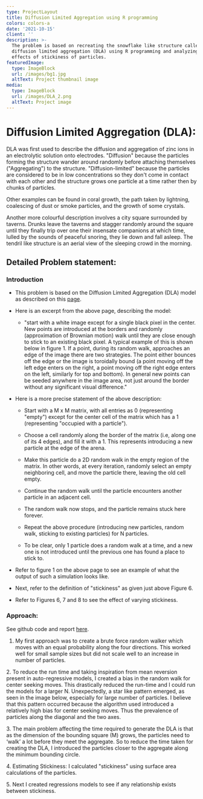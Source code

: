 ```yaml
---
type: ProjectLayout
title: Diffusion Limited Aggregation using R programming
colors: colors-a
date: '2021-10-15'
client: ''
description: >-
  The problem is based on recreating the snowflake like structure called
  diffusion limited aggregation (DLA) using R programming and analyzing the
  effects of stickiness of particles.
featuredImage:
  type: ImageBlock
  url: /images/bg1.jpg
  altText: Project thumbnail image
media:
  type: ImageBlock
  url: /images/DLA_2.png
  altText: Project image
---
```

# Diffusion Limited Aggregation (DLA):

DLA was first used to describe the diffusion and aggregation of zinc ions in an electrolytic solution onto electrodes. "Diffusion" because the particles forming the structure wander around randomly before attaching themselves ("Aggregating") to the structure. "Diffusion-limited" because the particles are considered to be in low concentrations so they don't come in contact with each other and the structure grows one particle at a time rather then by chunks of particles.

Other examples can be found in coral growth, the path taken by lightning, coalescing of dust or smoke particles, and the growth of some crystals.

Another more colourful description involves a city square surrounded by taverns. Drunks leave the taverns and stagger randomly around the square until they finally trip over one their insensate companions at which time, lulled by the sounds of peaceful snoring, they lie down and fall asleep. The tendril like structure is an aerial view of the sleeping crowd in the morning.

## Detailed Problem statement:

### Introduction

*   This problem is based on the Diffusion Limited Aggregation (DLA) model as described on this [page](https://paulbourke.net/fractals/dla/).

*   Here is an excerpt from the above page, describing the model:

    *   "start with a white image except for a single black pixel in the center. New points are introduced at the borders and randomly (approximation of Brownian motion) walk until they are close enough to stick to an existing   black pixel. A typical example of this is shown below in figure 1. If a point, during its random walk, approaches an edge of the image there are two strategies. The point either bounces off the edge or the image is toroidally bound (a point moving off the left edge enters on the right, a point moving off the right edge enters on the left, similarly for top and bottom). In general new points can be seeded anywhere in the image area, not just around the border without any significant visual difference."

*   Here is a more precise statement of the above description:

    *   Start with a M x M matrix, with all entries as 0 (representing "empty") except for the center cell of the matrix which has a 1 (representing "occupied with a particle").

    *   Choose a cell randomly along the border of the matrix (i.e, along one of its 4 edges), and fill it with a 1. This represents introducing a new particle at the edge of the arena.

    *   Make this particle do a 2D random walk in the empty region of the matrix. In other words, at every iteration, randomly select an empty neighboring cell, and move the particle there, leaving the old cell empty.

    *   Continue the random walk until the particle encounters another particle in an adjacent cell.

    *   The random walk now stops, and the particle remains stuck here forever.

    *   Repeat the above procedure (introducing new particles, random walk, sticking to existing particles) for N particles.

    *   To be clear, only 1 particle does a random walk at a time, and a new one is not introduced until the previous one has found a place to stick to.

*   Refer to figure 1 on the above page to see an example of what the output of such a simulation looks like.

*   Next, refer to the definition of "stickiness" as given just above Figure 6.

*   Refer to Figures 6, 7 and 8 to see the effect of varying stickiness.

### Approach:

See github code and report [here](https://github.com/sshourie/DLA-using-R/tree/master). 

1.  My first approach was to create a brute force random walker which moves with an equal probability
    along the four directions. This worked well for small sample sizes but did not scale well to an increase in
    number of particles.

2\. To reduce the run time and taking inspiration from mean reversion present in auto-regressive models, I
created a bias in the random walk for center seeking moves. This drastically reduced the run-time and I
could run the models for a larger N.
Unexpectedly, a star like pattern emerged, as seen in the image below, especially for large number of
particles. I believe that this pattern occurred because the algorithm used introduced a relatively high bias
for center seeking moves. Thus the prevalence of particles along the diagonal and the two axes.


3\. The main problem affecting the time required to generate the DLA is that as the dimension of the
bounding square (M) grows, the particles need to ‘walk’ a lot before they meet the aggregate. So to
reduce the time taken for creating the DLA, I introduced the particles closer to the aggregate along the
minimum bounding circle.


4\. Estimating Stickiness: I calculated "stickiness" using surface area calculations of the particles.

5\. Next I created regressions models to see if any relationship exists between stickiness. 


